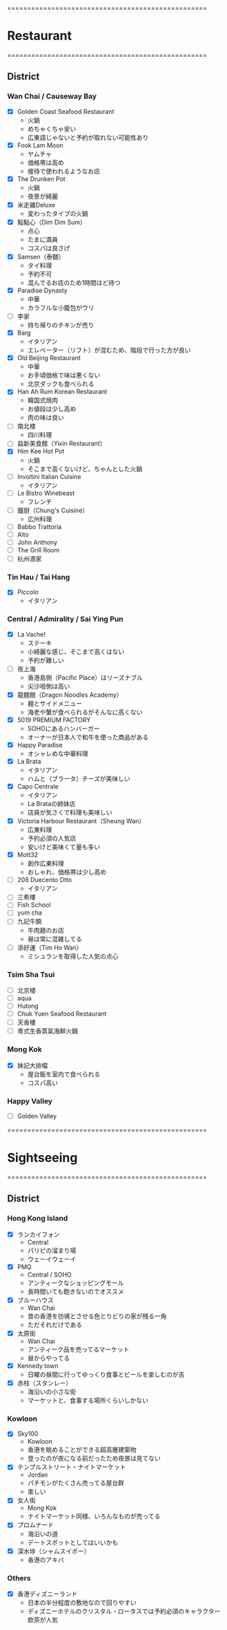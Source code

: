 ==================================================  
# Restaurant
==================================================  
## District
### Wan Chai / Causeway Bay
+ [x] Golden Coast Seafood Restaurant
  - 火鍋
  - めちゃくちゃ安い
  - 広東語じゃないと予約が取れない可能性あり
+ [x] Fook Lam Moon
  - ヤムチャ
  - 価格帯は高め
  - 接待で使われるようなお店
+ [x] The Drunken Pot
  - 火鍋
  - 夜景が綺麗
+ [x] 米走雞Deluxe
  - 変わったタイプの火鍋
+ [x] 點點心（Dim Dim Sum）
  - 点心
  - たまに満員
  - コスパは良さげ
+ [x] Samsen（泰麵）
  - タイ料理
  - 予約不可
  - 混んでるお店のため1時間ほど待つ
+ [x] Paradise Dynasty
  - 中華
  - カラフルな小籠包がウリ
+ [ ] 李家
  - 持ち帰りのチキンが売り
+ [x] Barg
  - イタリアン
  - エレベーター（リフト）が混むため、階段で行った方が良い
+ [x] Old Beijing Restaurant
  - 中華
  - お手頃価格で味は悪くない
  - 北京ダックも食べられる
+ [x] Han Ah Rum Korean Restaurant
  - 韓国式焼肉
  - お値段は少し高め
  - 肉の味は良い
+ [ ] 南北楼
  - 四川料理
+ [ ] 益新美食館（Yixin Restaurant）
+ [x] Him Kee Hot Pot
  - 火鍋
  - そこまで高くないけど、ちゃんとした火鍋
+ [ ] Involtini Italian Cuisine
  - イタリアン
+ [ ] Le Bistro Winebeast
  - フレンチ
+ [ ] 鐘厨（Chung's Cuisine）
  - 広州料理
+ [ ] Babbo Trattoria
+ [ ] Alto
+ [ ] John Anthony
+ [ ] The Grill Room
+ [ ] 杭州酒家

### Tin Hau / Tai Hang
+ [x] Piccolo
  - イタリアン

### Central / Admirality / Sai Ying Pun
+ [x] La Vache!
  - ステーキ
  - 小綺麗な感じ、そこまで高くはない
  - 予約が難しい
+ [ ] 夜上海
  - 香港島側（Pacific Place）はリーズナブル
  - 尖沙咀側は高い
+ [x] 龍麵館（Dragon Noodles Academy）
  - 麺とサイドメニュー
  - 海老や蟹が食べられるがそんなに高くない
+ [x] 5019 PREMIUM FACTORY
  - SOHOにあるハンバーガー
  - オーナーが日本人で和牛を使った商品がある
+ [x] Happy Paradise
  - オシャレめな中華料理
+ [x] La Brata
  - イタリアン
  - ハムと（ブラータ）チーズが美味しい
+ [x] Capo Centrale
  - イタリアン
  - La Brataの姉妹店
  - 店員が気さくで料理も美味しい
+ [x] Victoria Harbour Restaurant（Sheung Wan）
  - 広東料理
  - 予約必須の人気店
  - 安いけど美味くて量も多い
+ [x] Mott32
  - 創作広東料理
  - おしゃれ、価格帯は少し高め
+ [ ] 208 Duecento Otto
  - イタリアン
+ [ ] 三希樓
+ [ ] Fish School
+ [ ] yum cha
+ [ ] 九記牛腩
  - 牛肉麺のお店
  - 昼は常に混雑してる
+ [ ] 添好運（Tim Ho Wan）
  - ミシュランを取得した人気の点心


### Tsim Sha Tsui
+ [ ] 北京楼
+ [ ] aqua
+ [ ] Hutong
+ [ ] Chuk Yuen Seafood Restaurant
+ [ ] 天香樓
+ [ ] 粵式生香蒸氣海鮮火鍋

### Mong Kok
+ [x] 妹記大排檔
  - 屋台飯を室内で食べられる
  - コスパ高い

### Happy Valley
+ [ ] Golden Valley

==================================================  
# Sightseeing
==================================================  
## District
### Hong Kong Island
+ [x] ランカイフォン
  - Central
  - パリピの溜まり場
  - ウェーイウェーイ
+ [x] PMQ
  - Central / SOHO
  - アンティークなショッピングモール
  - 長時間いても飽きないのでオススメ
+ [x] ブルーハウス
  - Wan Chai
  - 昔の香港を彷彿とさせる色とりどりの家が残る一角
  - ただそれだけである
+ [x] 太原街
  - Wan Chai
  - アンティーク品を売ってるマーケット
  - 昼からやってる
+ [x] Kennedy town
  - 日曜の昼間に行ってゆっくり食事とビールを楽しむのが吉
+ [x] 赤柱（スタンレー）
  - 海沿いの小さな街
  - マーケットと、食事する場所くらいしかない
### Kowloon
+ [x] Sky100
  - Kowloon
  - 香港を眺めることができる超高層建築物
  - 登ったのが夜になる前だったため夜景は見てない
+ [x] テンプルストリート・ナイトマーケット
  - Jordan
  - パチモンがたくさん売ってる屋台群
  - 楽しい
+ [x] 女人街
  - Mong Kok
  - ナイトマーケット同様、いろんなものが売ってる
+ [x] プロムナード
  - 海沿いの道
  - デートスポットとしてはいいかも
+ [x] 深水埗（シャムスイポー）
  - 香港のアキバ
### Others
+ [x] 香港ディズニーランド
  - 日本の半分程度の敷地なので回りやすい
  - ディズニーホテルのクリスタル・ロータスでは予約必須のキャラクター飲茶が人気